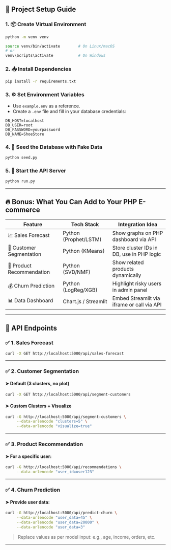 
## 🚀 Project Setup Guide

### 1. 📦 Create Virtual Environment
```bash
python -m venv venv

source venv/bin/activate        # On Linux/macOS
# or
venv\Scripts\activate           # On Windows
```

### 2. 📥 Install Dependencies
```bash
pip install -r requirements.txt
```

### 3. ⚙️ Set Environment Variables
- Use `example.env` as a reference.
- Create a `.env` file and fill in your database credentials:

```env
DB_HOST=localhost
DB_USER=root
DB_PASSWORD=yourpassword
DB_NAME=ShoeStore
```

### 4. 🌱 Seed the Database with Fake Data
```bash
python seed.py
```

### 5. 🏁 Start the API Server
```bash
python run.py
```

---

## 🔥 Bonus: What You Can Add to Your PHP E-commerce

| Feature                  | Tech Stack          | Integration Idea                                |
|--------------------------|---------------------|--------------------------------------------------|
| 📈 Sales Forecast        | Python (Prophet/LSTM)| Show graphs on PHP dashboard via API            |
| 🧠 Customer Segmentation | Python (KMeans)      | Store cluster IDs in DB, use in PHP logic       |
| 💬 Product Recommendation| Python (SVD/NMF)     | Show related products dynamically               |
| 💰 Churn Prediction      | Python (LogReg/XGB)  | Highlight risky users in admin panel            |
| 📊 Data Dashboard        | Chart.js / Streamlit | Embed Streamlit via iframe or call via API      |

---

## 🔗 API Endpoints

### ✅ 1. **Sales Forecast**
```bash
curl -X GET http://localhost:5000/api/sales-forecast
```

---

### ✅ 2. **Customer Segmentation**

#### ➤ Default (3 clusters, no plot)
```bash
curl -X GET http://localhost:5000/api/segment-customers
```

#### ➤ Custom Clusters + Visualize
```bash
curl -G http://localhost:5000/api/segment-customers \
     --data-urlencode "clusters=5" \
     --data-urlencode "visualize=true"
```

---

### ✅ 3. **Product Recommendation**

#### ➤ For a specific user:
```bash
curl -G http://localhost:5000/api/recommendations \
     --data-urlencode "user_id=user123"
```

---

### ✅ 4. **Churn Prediction**

#### ➤ Provide user data:
```bash
curl -G http://localhost:5000/api/predict-churn \
     --data-urlencode "user_data=45" \
     --data-urlencode "user_data=20000" \
     --data-urlencode "user_data=3"
```
> Replace values as per model input: e.g., age, income, orders, etc.

---